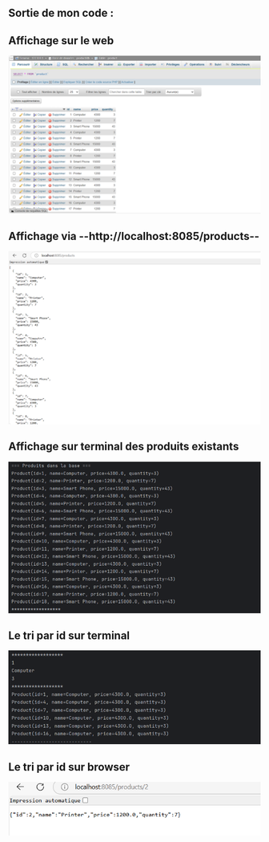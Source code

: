 <h2>Sortie de mon code :</h2>

<h2>Affichage sur le web</h2>
<img src="capturee/Capture1.png">
<h2>Affichage via --http://localhost:8085/products--</h2>
<img src="capturee\Capture2.png">
<h2>Affichage sur terminal des produits existants</h2>
<img src="capturee/Capture3.png">
<h2>Le tri par id sur terminal</h2>
<img src="capturee\Capture4.png">
<h2>Le tri par id sur browser</h2>
<img src="capturee\Capture5.png">